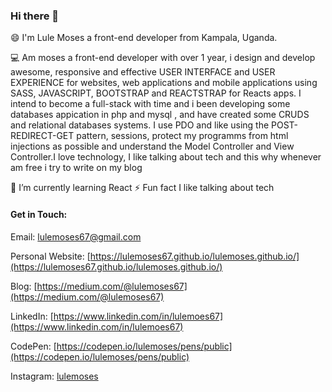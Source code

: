 ### Hi there 👋

<!--
Here are some ideas to get you started:

- 🔭 I’m currently working on ...
- 🌱 I’m currently learning ...
- 👯 I’m looking to collaborate on ...
- 🤔 I’m looking for help with ...
- 💬 Ask me about ...
- 📫 How to reach me: ...
- 😄 Pronouns: ...
- ⚡ Fun fact: ...
-->


😄 I'm Lule Moses a front-end developer from Kampala, Uganda.

💻️ Am moses a front-end developer with over 1 year, i design and develop awesome, responsive and effective USER INTERFACE and USER EXPERIENCE for websites, web applications and mobile applications using SASS, JAVASCRIPT, BOOTSTRAP and REACTSTRAP for Reacts apps. I intend to become a full-stack with time and i been developing some databases appication in php and mysql , and have created some CRUDS and relational databases systems. I use PDO and like using the POST-REDIRECT-GET pattern, sessions, protect my programms from html injections as possible and understand the Model Controller and View Controller.I love technology, I like talking about tech and this why whenever am free i try to write on my blog

🌱 I’m currently learning React 
⚡ Fun fact I like talking about tech

#### Get in Touch:

Email: [lulemoses67@gmail.com](mailto:lulemoses67@gmail.com)

Personal Website: [https://lulemoses67.github.io/lulemoses.github.io/](https://lulemoses67.github.io/lulemoses.github.io/)

Blog: [https://medium.com/@lulemoses67](https://medium.com/@lulemoses67)

LinkedIn: [https://www.linkedin.com/in/lulemoes67](https://www.linkedin.com/in/lulemoes67)

CodePen: [https://codepen.io/lulemoses/pens/public](https://codepen.io/lulemoses/pens/public)

Instagram: [lulemoses](https://twitter.com/lulemoses67)
